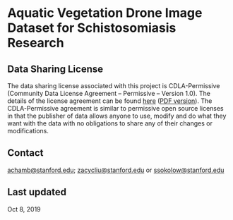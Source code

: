 # Aquatic Vegetation Drone Image Dataset for Schistosomiasis Research

## Data Sharing License
The data sharing license associated with this project is CDLA-Permissive (Community Data License Agreement – Permissive – Version 1.0). The details of the license agreement can be found [here](https://cdla.io/permissive-1-0/) ([PDF version](https://cdla.io/permissive-1-0/wp-content/uploads/sites/52/2017/10/CDLA-Permissive-v1.0.pdf)). The CDLA-Permissive agreement is similar to permissive open source licenses in that the publisher of data allows anyone to use, modify and do what they want with the data with no obligations to share any of their changes or modifications.

## Contact
achamb@stanford.edu; zacycliu@stanford.edu or ssokolow@stanford.edu

## Last updated
Oct 8, 2019